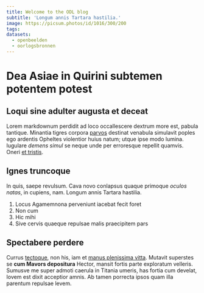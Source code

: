 ```yaml
---
title: Welcome to the ODL blog
subtitle: 'Longum annis Tartara hastilia.'
image: https://picsum.photos/id/1016/300/200
tags:
datasets:
  - openbeelden
  - oorlogsbronnen
---
```


# Dea Asiae in Quirini subtemen potentem potest

## Loqui sine adulter augusta et deceat

Lorem markdownum perdidit ad loco occallescere dextrum more est, pabula
tantique. Minantia tigres corpora [parvos](http://ad.io/cancer) destinat
venabula simulavit poples ego ardentis Opheltes violentior huius natum; utque
ipse modo lumina. Iugulare _demens simul_ se neque unde per erroresque repellit
quamvis. Oneri [et tristis](http://pennae-temesaea.com/).

## Ignes truncoque

In quis, saepe revulsum. Cava novo conlapsus quaque primoque _oculos natas_, in
cupiens, nam. Longum annis Tartara hastilia.

1. Locus Agamemnona perveniunt iacebat fecit foret
2. Non cum
3. Hic mihi
4. Sive cervis quaeque repulsae malis praecipitem pars

## Spectabere perdere

Currus [tectoque](http://cum-peleus.org/vicinosarte), non his, iam et [manus
plenissima vitta](http://referre-amanti.net/lacertis). Mutavit superstes se
**cum Mavors depositura** Hector, mansit fortis parte exploratum velleris.
Sumusve me super admoti caerula in Titania umeris, has fortia cum develat, Iovem
est dixit acceptior amnis. Ab tamen porrecta ipsos quam illa parentum repulsae
levem.
